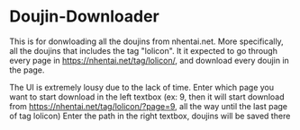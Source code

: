 # Doujin-Downloader

This is for donwloading all the doujins from nhentai.net.
More specifically, all the doujins that includes the tag "lolicon".
It it expected to go through every page in https://nhentai.net/tag/lolicon/, and download every doujin in the page.

The UI is extremely lousy due to the lack of time.
Enter which page you want to start download in the left textbox
(ex: 9, then it will start download from https://nhentai.net/tag/lolicon/?page=9, all the way until the last page of tag lolicon)
Enter the path in the right textbox, doujins will be saved there
